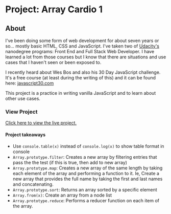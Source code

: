 # Project: Array Cardio 1

## About
I've been doing some form of web development for about seven years or so... mostly basic HTML, CSS and JavaScript. I've taken two of [Udacity's](https://www.udacity.com) nanodegree programs: Front End and Full Stack Web Developer. I have learned a lot from those courses but I know that there are situations and use cases that I haven't seen or been exposed to.

I recently heard about Wes Bos and also his 30 Day JavaScript challenge. It's a free course (at least during the writing of this) and it can be found here: [javascript30.com](https://javascript30.com)

This project is a practice in writing vanilla JavaScript and to learn about other use cases.

### View Project
[Click here to view the live project.](https://junclemente.github.io/j30-arraycardio1/)


#### Project takeaways
* Use `console.table(x)` instead of `console.log(x)` to show table format in console
* `Array.prototype.filter`: Creates a new array by filtering entries that pass the the test (if this is true, then add to new array)
* `Array.prototype.map`: Creates a new array of the same length by taking each element of the array and performing a function to it. Ie, Create a new array that provides the full name by taking the first and last names and concatenating.
* `Array.prototype.sort`: Returns an array sorted by a specific element
* `Array.from(x)`: Create an array from a node list
* `Array.prototype.reduce`: Performs a reducer function on each item of the array.

